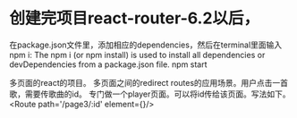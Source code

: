 # 创建完项目react-router-6.2以后，
在package.json文件里，添加相应的dependencies，然后在terminal里面输入 npm i: The npm i (or npm install) is used to install all dependencies or devDependencies from a package.json file.
npm start


多页面的react的项目。
多页面之间的redirect routes的应用场景。用户点击一首歌，需要传歌曲的id。
专门做一个player页面。可以将id传给该页面。写法如下。
        <Route path='/page3/:id' element={<Page3/>}/>
